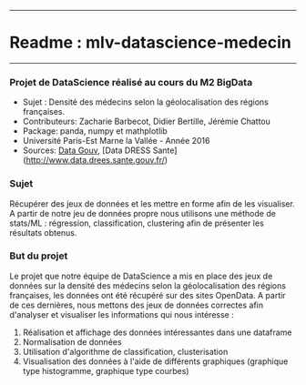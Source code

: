 ***
# Readme : mlv-datascience-medecin
***

### Projet de DataScience réalisé au cours du M2 BigData

- Sujet : Densité des médecins selon la géolocalisation des régions françaises. 
- Contributeurs:  Zacharie Barbecot, Didier Bertille, Jérémie Chattou
- Package: panda, numpy et mathplotlib 
- Université Paris-Est Marne la Vallée - Année 2016
- Sources: [Data Gouv](https://www.data.gouv.fr/fr/), [Data DRESS Sante] (http://www.data.drees.sante.gouv.fr/)


### Sujet
Récupérer des jeux de données et les mettre en forme afin de les visualiser.   
A partir de notre jeu de données propre nous utilisons une méthode de stats/ML : régression, classification, clustering 
afin de présenter les résultats obtenus.

### But du projet

Le projet que notre équipe de DataScience a mis en place des jeux de données sur la densité des médecins selon la géolocalisation des régions françaises, les données ont été récupéré sur des sites OpenData. A partir de ces dernières, nous mettons des jeux de données correctes afin d'analyser et visualiser les informations qui nous intéresse : 
  
  1. Réalisation et affichage des données intéressantes dans une dataframe
  2. Normalisation de données 
  3. Utilisation d'algorithme de classification, clusterisation
  4. Visualisation des données à l'aide de différents graphiques (graphique type histogramme, graphique type courbes)


